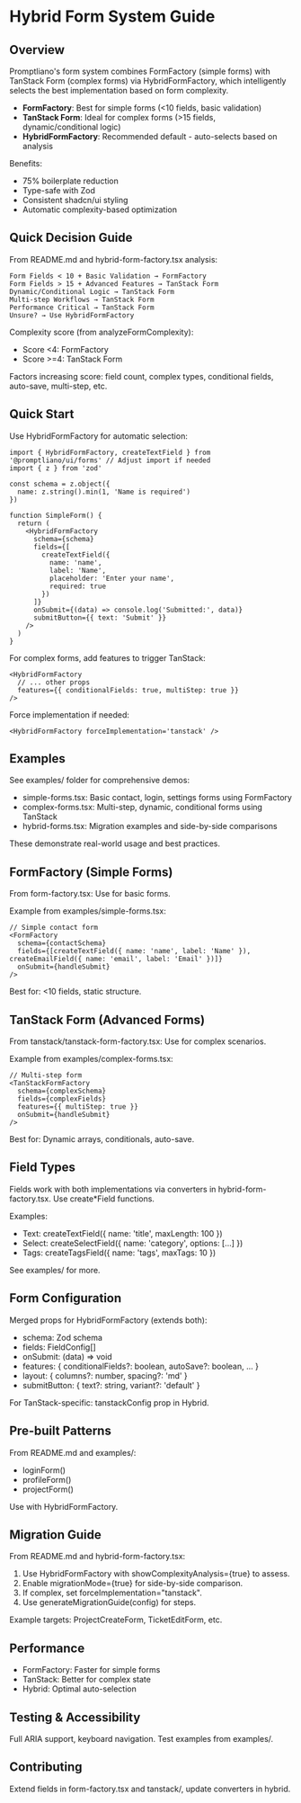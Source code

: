 # Hybrid Form System Guide

## Overview

Promptliano's form system combines FormFactory (simple forms) with TanStack Form (complex forms) via HybridFormFactory, which intelligently selects the best implementation based on form complexity.

- **FormFactory**: Best for simple forms (<10 fields, basic validation)
- **TanStack Form**: Ideal for complex forms (>15 fields, dynamic/conditional logic)
- **HybridFormFactory**: Recommended default - auto-selects based on analysis

Benefits:

- 75% boilerplate reduction
- Type-safe with Zod
- Consistent shadcn/ui styling
- Automatic complexity-based optimization

## Quick Decision Guide

From README.md and hybrid-form-factory.tsx analysis:

```
Form Fields < 10 + Basic Validation → FormFactory
Form Fields > 15 + Advanced Features → TanStack Form
Dynamic/Conditional Logic → TanStack Form
Multi-step Workflows → TanStack Form
Performance Critical → TanStack Form
Unsure? → Use HybridFormFactory
```

Complexity score (from analyzeFormComplexity):

- Score <4: FormFactory
- Score >=4: TanStack Form

Factors increasing score: field count, complex types, conditional fields, auto-save, multi-step, etc.

## Quick Start

Use HybridFormFactory for automatic selection:

```tsx
import { HybridFormFactory, createTextField } from '@promptliano/ui/forms' // Adjust import if needed
import { z } from 'zod'

const schema = z.object({
  name: z.string().min(1, 'Name is required')
})

function SimpleForm() {
  return (
    <HybridFormFactory
      schema={schema}
      fields={[
        createTextField({
          name: 'name',
          label: 'Name',
          placeholder: 'Enter your name',
          required: true
        })
      ]}
      onSubmit={(data) => console.log('Submitted:', data)}
      submitButton={{ text: 'Submit' }}
    />
  )
}
```

For complex forms, add features to trigger TanStack:

```tsx
<HybridFormFactory
  // ... other props
  features={{ conditionalFields: true, multiStep: true }}
/>
```

Force implementation if needed:

```tsx
<HybridFormFactory forceImplementation='tanstack' />
```

## Examples

See examples/ folder for comprehensive demos:

- simple-forms.tsx: Basic contact, login, settings forms using FormFactory
- complex-forms.tsx: Multi-step, dynamic, conditional forms using TanStack
- hybrid-forms.tsx: Migration examples and side-by-side comparisons

These demonstrate real-world usage and best practices.

## FormFactory (Simple Forms)

From form-factory.tsx: Use for basic forms.

Example from examples/simple-forms.tsx:

```tsx
// Simple contact form
<FormFactory
  schema={contactSchema}
  fields={[createTextField({ name: 'name', label: 'Name' }), createEmailField({ name: 'email', label: 'Email' })]}
  onSubmit={handleSubmit}
/>
```

Best for: <10 fields, static structure.

## TanStack Form (Advanced Forms)

From tanstack/tanstack-form-factory.tsx: Use for complex scenarios.

Example from examples/complex-forms.tsx:

```tsx
// Multi-step form
<TanStackFormFactory
  schema={complexSchema}
  fields={complexFields}
  features={{ multiStep: true }}
  onSubmit={handleSubmit}
/>
```

Best for: Dynamic arrays, conditionals, auto-save.

## Field Types

Fields work with both implementations via converters in hybrid-form-factory.tsx. Use create\*Field functions.

Examples:

- Text: createTextField({ name: 'title', maxLength: 100 })
- Select: createSelectField({ name: 'category', options: [...] })
- Tags: createTagsField({ name: 'tags', maxTags: 10 })

See examples/ for more.

## Form Configuration

Merged props for HybridFormFactory (extends both):

- schema: Zod schema
- fields: FieldConfig[]
- onSubmit: (data) => void
- features: { conditionalFields?: boolean, autoSave?: boolean, ... }
- layout: { columns?: number, spacing?: 'md' }
- submitButton: { text?: string, variant?: 'default' }

For TanStack-specific: tanstackConfig prop in Hybrid.

## Pre-built Patterns

From README.md and examples/:

- loginForm()
- profileForm()
- projectForm()

Use with HybridFormFactory.

## Migration Guide

From README.md and hybrid-form-factory.tsx:

1. Use HybridFormFactory with showComplexityAnalysis={true} to assess.
2. Enable migrationMode={true} for side-by-side comparison.
3. If complex, set forceImplementation="tanstack".
4. Use generateMigrationGuide(config) for steps.

Example targets: ProjectCreateForm, TicketEditForm, etc.

## Performance

- FormFactory: Faster for simple forms
- TanStack: Better for complex state
- Hybrid: Optimal auto-selection

## Testing & Accessibility

Full ARIA support, keyboard navigation. Test examples from examples/.

## Contributing

Extend fields in form-factory.tsx and tanstack/, update converters in hybrid.
